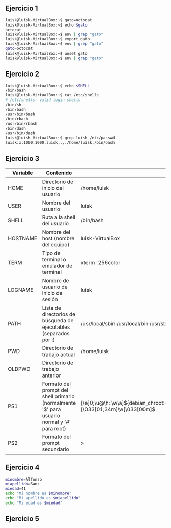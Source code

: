 ## Ejercicio 1

```bash
luisk@luisk-VirtualBox:~$ gato=octocat
luisk@luisk-VirtualBox:~$ echo $gato
octocat
luisk@luisk-VirtualBox:~$ env | grep "gato"
luisk@luisk-VirtualBox:~$ export gato
luisk@luisk-VirtualBox:~$ env | grep "gato"
gato=octocat
luisk@luisk-VirtualBox:~$ unset gato
luisk@luisk-VirtualBox:~$ env | grep "gato"
```

## Ejercicio 2

```bash
luisk@luisk-VirtualBox:~$ echo $SHELL
/bin/bash
luisk@luisk-VirtualBox:~$ cat /etc/shells
# /etc/shells: valid login shells
/bin/sh
/bin/bash
/usr/bin/bash
/bin/rbash
/usr/bin/rbash
/bin/dash
/usr/bin/dash
luisk@luisk-VirtualBox:~$ grep luisk /etc/passwd
luisk:x:1000:1000:luisk,,,:/home/luisk:/bin/bash
```

## Ejercicio 3

| Variable  | Contenido                             | ColumnaVacia |
|-----------|---------------------------------------|--------------|
| HOME      | Directorio de inicio del usuario      |      /home/luisk        |
| USER      | Nombre del usuario                    |       luisk       |
| SHELL     | Ruta a la shell del usuario           |        /bin/bash      |
| HOSTNAME  | Nombre del host (nombre del equipo)   |       luisk-VirtualBox       |
| TERM      | Tipo de terminal o emulador de terminal |      xterm-256color     |
| LOGNAME   | Nombre de usuario de inicio de sesión |      luisk        |
| PATH      | Lista de directorios de búsqueda de ejecutables (separados por :) |  /usr/local/sbin:/usr/local/bin:/usr/sbin:/usr/bin:/sbin:/bin:/usr/games:/usr/local/games:/snap/bin  |
| PWD       | Directorio de trabajo actual          |       /home/luisk       |
| OLDPWD    | Directorio de trabajo anterior        |              |
| PS1       | Formato del prompt del shell primario (normalmente '$' para usuario normal y '#' para root) |       \[\e]0;\u@\h: \w\a\]${debian_chroot:+($debian_chroot)}\[\033[01;32m\]\u@\h\[\033[00m\]:\[\033[01;34m\]\w\[\033[00m\]\$       |
| PS2       | Formato del prompt secundario         |       >       |

## Ejercicio 4

```bash
minombre=Alfonso
miapellido=Sanz
miedad=41
echo "Mi nombre es $minombre"
echo "Mi apellido es $miapellido"
echo "Mi edad es $miedad"
```

## Ejercicio 5

